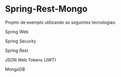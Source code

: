 # Spring-Rest-Mongo

Projeto de exemplo utilizando as seguintes tecnologias:

Spring Web

Spring Security

Spring Rest

JSON Web Tokens (JWT)

MongoDB


